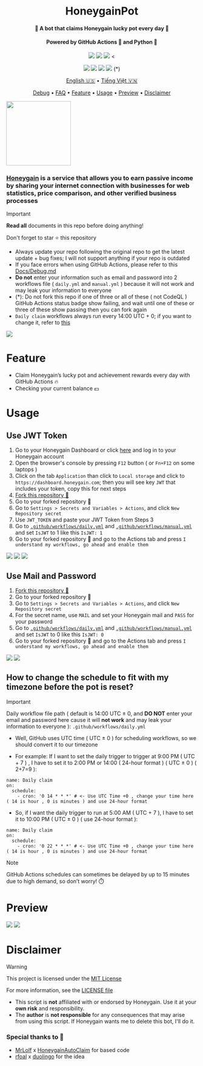 <h1 align="center">HoneygainPot</h1>
<h4 align="center">🐝 A bot that claims Honeygain lucky pot every day 🍯</h4>
<h4 align="center">Powered by GitHub Actions 🐙 and Python 🐍</h4>
<p align="center">
<img src="https://img.shields.io/github/forks/gorouflex/HoneygainPot?style=flat">
<img src="https://img.shields.io/github/stars/gorouflex/HoneygainPot?style=flat">
<img src="https://img.shields.io/github/contributors/gorouflex/HoneygainPot?style=flat">
<<p align="center">
<a href="https://github.com/gorouflex/HoneygainPot/actions/workflows/cl.yml"><img src="https://github.com/gorouflex/HoneygainPot/actions/workflows/cl.yml/badge.svg"></a>
<a href="https://github.com/gorouflex/HoneygainPot/actions/workflows/codeql.yml"><img src="https://github.com/gorouflex/HoneygainPot/actions/workflows/codeql.yml/badge.svg"></a>
<a href="(https://github.com/gorouflex/HoneygainPot/actions/workflows/daily.yml"><img src="https://github.com/gorouflex/HoneygainPot/actions/workflows/daily.yml/badge.svg"></a>
<a href="(https://github.com/gorouflex/HoneygainPot/actions/workflows/manual.yml"><img src="https://github.com/gorouflex/HoneygainPot/actions/workflows/manual.yml/badge.svg"></a> (*)
</p>
<p align="center">
  <a href="https://github.com/gorouflex/HoneygainPot/">English 🇺🇸</a>
  •
  <a href="Docs/README-vn.md">Tiếng Việt 🇻🇳</a>
<p align="center">
  <a href="Docs/Debug.md">Debug</a>  
  •
  <a href="Docs/FAQ.md">FAQ</a> 
  •
  <a href="#feature">Feature</a>
  •
  <a href="#usage">Usage</a>     
  •
  <a href="#preview">Preview</a>
  •
  <a href="#disclaimer">Disclaimer</a>
<p align="left">
<img src="Img/Logo.png"               
     width="170" 
     height="170">
</p>

### [Honeygain](https://r.honeygain.me/BADBO762DE) is a service that allows you to earn **passive income** by **sharing** your **internet** connection with businesses for web statistics, price comparison, and other verified business processes

 
> [!IMPORTANT]
> **Read all** documents in this repo before doing anything!
> 
> Don't forget to star ⭐ this repository
> - Always update your repo following the original repo to get the latest update + bug fixes; I will not support anything if your repo is outdated
> - If you face errors when using GitHub Actions, please refer to this [Docs/Debug.md](Docs/Debug.md)
> - **Do not** enter your information such as email and password into 2 workflows file ( `daily.yml` and `manual.yml` ) because it will not work and may leak your information to everyone
> - (*): Do not fork this repo if one of three or all of these ( not CodeQL ) GitHub Actions status badge show failing, and wait until one of these or three of these show passing then you can fork again
> - `Daily claim` workflows always run every 14:00 UTC + 0; if you want to change it, refer to [this](https://github.com/gorouflex/HoneygainPot#how-to-change-the-schedule-to-fit-with-my-timezone-before-the-pot-is-reset)
> <img src="https://i.imgur.com/htGeFlY.jpg">
  
# Feature 

- Claim Honeygain’s lucky pot and achievement rewards every day with GitHub Actions 🔥
- Checking your current balance 💵

# Usage 

## Use JWT Token

  1. Go to your Honeygain Dashboard or click [here](https://dashboard.honeygain.com/) and log in to your Honeygain account
  2. Open the browser's console by pressing `F12` button ( or `Fn+F12` on some laptops )
  3. Click on the tab `Application` than click to `Local storage` and click to `https://dashboard.honeygain.com`; then you will see key `JWT` that includes your token, copy this for next steps
  4. [Fork this repository 🍴](https://github.com/gorouflex/HoneygainPot/fork)
  5. Go to your forked repository 🍴
  6. Go to `Settings > Secrets and Variables > Actions`, and click `New Repository secret`
  7. Use `JWT_TOKEN` and paste your JWT Token from Steps 3
  8. Go to [`.github/workflows/daily.yml`](https://github.com/gorouflex/HoneygainPot/blob/main/.github/workflows/daily.yml) and [`.github/workflows/manual.yml`](https://github.com/gorouflex/HoneygainPot/blob/main/.github/workflows/manual.yml) and set `IsJWT` to 1 like this `IsJWT: 1`
  9. Go to your forked repository 🍴 and go to the Actions tab and press `I understand my workflows, go ahead and enable them`

<p align="left">
  <img src="Img/get_token.png">
  <img src="Img/GitSettings-Token.png">
  <img src="Img/IsJWT(1).png">
</p>

## Use Mail and Password

  1. [Fork this repository 🍴](https://github.com/gorouflex/HoneygainPot/fork)
  2. Go to your forked repository 🍴
  3. Go to `Settings > Secrets and Variables > Actions`, and click `New Repository secret`
  4. For the secret name, use `MAIL` and set your Honeygain mail and `PASS` for your password
  5. Go to [`.github/workflows/daily.yml`](https://github.com/gorouflex/HoneygainPot/blob/main/.github/workflows/daily.yml) and [`.github/workflows/manual.yml`](https://github.com/gorouflex/HoneygainPot/blob/main/.github/workflows/manual.yml) and set `IsJWT` to 0 like this `IsJWT: 0`
  6. Go to your forked repository 🍴 and go to the Actions tab and press `I understand my workflows, go ahead and enable them`

<p align="left">
  <img src="Img/GitSettings.png">
  <img src="Img/IsJWT(0).png">
</p>


## How to change the schedule to fit with my timezone before the pot is reset?

> [!IMPORTANT]
Daily workflow file path ( default is 14:00 UTC ± 0, and **DO NOT** enter your email and password here cause it will **not work** and may leak your information to everyone ): `.github/workflows/daily.yml`

- Well, GitHub uses UTC time ( UTC ± 0 ) for scheduling workflows, so we should convert it to our timezone

- For example: If I want to set the daily trigger to trigger at 9:00 PM ( UTC + 7 ) , I have to set it to 2:00 PM or 14:00 ( 24-hour format ) ( UTC ± 0 ) ( 2+7=9 ):

```
name: Daily claim
on:
  schedule:
    - cron: '0 14 * * *' # <- Use UTC Time +0 , change your time here ( 14 is hour , 0 is minutes ) and use 24-hour format
```
- So, if I want the daily trigger to run at 5:00 AM ( UTC + 7 ), I have to set it to 10:00 PM ( UTC ± 0 ) ( use 24-hour format ):

```
name: Daily claim
on:
  schedule:
    - cron: '0 22 * * *' # <- Use UTC Time +0 , change your time here ( 14 is hour , 0 is minutes ) and use 24-hour format
```

> [!NOTE]
> GitHub Actions schedules can sometimes be delayed by up to 15 minutes due to high demand, so don’t worry! ⏱️

# Preview

<p align="left">
  <img src="Img/preview.png">
  <img src="Img/preview-1.png">
</p>

# Disclaimer

> [!WARNING]
> This project is licensed under the [MIT License](https://mit-license.org/)
>
> For more information, see the [LICENSE file](./LICENSE)
> - This script is **not** affiliated with or endorsed by Honeygain. Use it at your **own risk** and responsibility.  
> - The **author** is **not responsible** for any consequences that may arise from using this script. If Honeygain wants me 
to delete this bot, I'll do it.

### Special thanks to 💖
- [MrLolf](https://github.com/MrLoLf/) x [HoneygainAutoClaim](https://github.com/MrLoLf/HoneygainAutoClaim) for based code
- [rfoal](https://github.com/rfoel/) x [duolingo](https://github.com/rfoel/duolingo) for the idea
